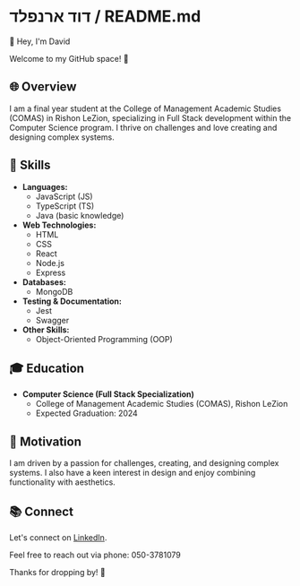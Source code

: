 # דוד ארנפלד / README.md

👋 Hey, I'm David

Welcome to my GitHub space! 🚀

## 🌐 Overview

I am a final year student at the College of Management Academic Studies (COMAS) in Rishon LeZion, specializing in Full Stack development within the Computer Science program. I thrive on challenges and love creating and designing complex systems.

## 🚀 Skills

- **Languages:** 
  - JavaScript (JS)
  - TypeScript (TS)
  - Java (basic knowledge)
- **Web Technologies:**
  - HTML
  - CSS
  - React
  - Node.js
  - Express
- **Databases:**
  - MongoDB
- **Testing & Documentation:**
  - Jest
  - Swagger
- **Other Skills:**
  - Object-Oriented Programming (OOP)

## 🎓 Education

- **Computer Science (Full Stack Specialization)**  
  - College of Management Academic Studies (COMAS), Rishon LeZion  
  - Expected Graduation: 2024  

## 💪 Motivation

I am driven by a passion for challenges, creating, and designing complex systems. I also have a keen interest in design and enjoy combining functionality with aesthetics.

## 📚 Connect

Let's connect on [LinkedIn](https://www.linkedin.com/in/david-erenfeld?utm_source=share&utm_campaign=share_via&utm_content=profile&utm_medium=android_app).

Feel free to reach out via phone: 050-3781079

Thanks for dropping by! 🌟

